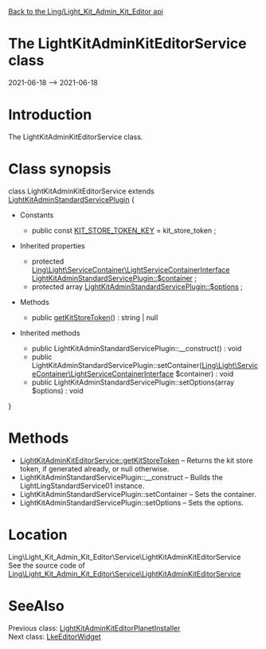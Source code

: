 [Back to the Ling/Light_Kit_Admin_Kit_Editor api](https://github.com/lingtalfi/Light_Kit_Admin_Kit_Editor/blob/master/doc/api/Ling/Light_Kit_Admin_Kit_Editor.md)



The LightKitAdminKitEditorService class
================
2021-06-18 --> 2021-06-18






Introduction
============

The LightKitAdminKitEditorService class.



Class synopsis
==============


class <span class="pl-k">LightKitAdminKitEditorService</span> extends [LightKitAdminStandardServicePlugin](https://github.com/lingtalfi/Light_Kit_Admin/blob/master/doc/api/Ling/Light_Kit_Admin/Service/LightKitAdminStandardServicePlugin.md)  {

- Constants
    - public const [KIT_STORE_TOKEN_KEY](#constant-KIT_STORE_TOKEN_KEY) = kit_store_token ;

- Inherited properties
    - protected [Ling\Light\ServiceContainer\LightServiceContainerInterface](https://github.com/lingtalfi/Light/blob/master/doc/api/Ling/Light/ServiceContainer/LightServiceContainerInterface.md) [LightKitAdminStandardServicePlugin::$container](#property-container) ;
    - protected array [LightKitAdminStandardServicePlugin::$options](#property-options) ;

- Methods
    - public [getKitStoreToken](https://github.com/lingtalfi/Light_Kit_Admin_Kit_Editor/blob/master/doc/api/Ling/Light_Kit_Admin_Kit_Editor/Service/LightKitAdminKitEditorService/getKitStoreToken.md)() : string | null

- Inherited methods
    - public LightKitAdminStandardServicePlugin::__construct() : void
    - public LightKitAdminStandardServicePlugin::setContainer([Ling\Light\ServiceContainer\LightServiceContainerInterface](https://github.com/lingtalfi/Light/blob/master/doc/api/Ling/Light/ServiceContainer/LightServiceContainerInterface.md) $container) : void
    - public LightKitAdminStandardServicePlugin::setOptions(array $options) : void

}






Methods
==============

- [LightKitAdminKitEditorService::getKitStoreToken](https://github.com/lingtalfi/Light_Kit_Admin_Kit_Editor/blob/master/doc/api/Ling/Light_Kit_Admin_Kit_Editor/Service/LightKitAdminKitEditorService/getKitStoreToken.md) &ndash; Returns the kit store token, if generated already, or null otherwise.
- LightKitAdminStandardServicePlugin::__construct &ndash; Builds the LightLingStandardService01 instance.
- LightKitAdminStandardServicePlugin::setContainer &ndash; Sets the container.
- LightKitAdminStandardServicePlugin::setOptions &ndash; Sets the options.





Location
=============
Ling\Light_Kit_Admin_Kit_Editor\Service\LightKitAdminKitEditorService<br>
See the source code of [Ling\Light_Kit_Admin_Kit_Editor\Service\LightKitAdminKitEditorService](https://github.com/lingtalfi/Light_Kit_Admin_Kit_Editor/blob/master/Service/LightKitAdminKitEditorService.php)



SeeAlso
==============
Previous class: [LightKitAdminKitEditorPlanetInstaller](https://github.com/lingtalfi/Light_Kit_Admin_Kit_Editor/blob/master/doc/api/Ling/Light_Kit_Admin_Kit_Editor/Light_PlanetInstaller/LightKitAdminKitEditorPlanetInstaller.md)<br>Next class: [LkeEditorWidget](https://github.com/lingtalfi/Light_Kit_Admin_Kit_Editor/blob/master/doc/api/Ling/Light_Kit_Admin_Kit_Editor/Widget/Picasso/LkeEditorWidget.md)<br>
